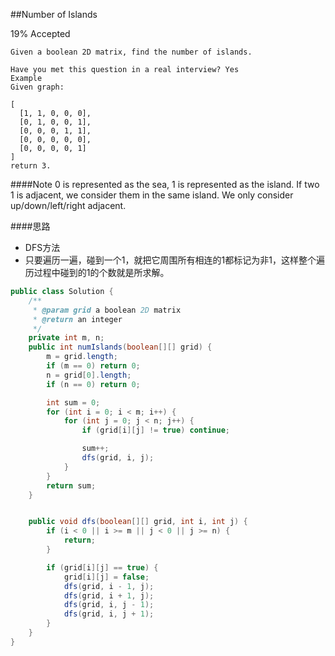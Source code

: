 ##Number of Islands

19% Accepted

	Given a boolean 2D matrix, find the number of islands.

	Have you met this question in a real interview? Yes
	Example
	Given graph:

	[
	  [1, 1, 0, 0, 0],
	  [0, 1, 0, 0, 1],
	  [0, 0, 0, 1, 1],
	  [0, 0, 0, 0, 0],
	  [0, 0, 0, 0, 1]
	]
	return 3.

####Note
0 is represented as the sea, 1 is represented as the island.
If two 1 is adjacent, we consider them in the same island.
We only consider up/down/left/right adjacent.

####思路
- DFS方法
- 只要遍历一遍，碰到一个1，就把它周围所有相连的1都标记为非1，这样整个遍历过程中碰到的1的个数就是所求解。

```java
public class Solution {
    /**
     * @param grid a boolean 2D matrix
     * @return an integer
     */
    private int m, n;
    public int numIslands(boolean[][] grid) {
        m = grid.length;
        if (m == 0) return 0;
        n = grid[0].length;
        if (n == 0) return 0;

        int sum = 0;
        for (int i = 0; i < m; i++) {
            for (int j = 0; j < n; j++) {
                if (grid[i][j] != true) continue;

                sum++;
                dfs(grid, i, j);
            }
        }
        return sum;
    }


    public void dfs(boolean[][] grid, int i, int j) {
        if (i < 0 || i >= m || j < 0 || j >= n) {
            return;
        }

        if (grid[i][j] == true) {
            grid[i][j] = false;
            dfs(grid, i - 1, j);
            dfs(grid, i + 1, j);
            dfs(grid, i, j - 1);
            dfs(grid, i, j + 1);
        }
    }
}

```
